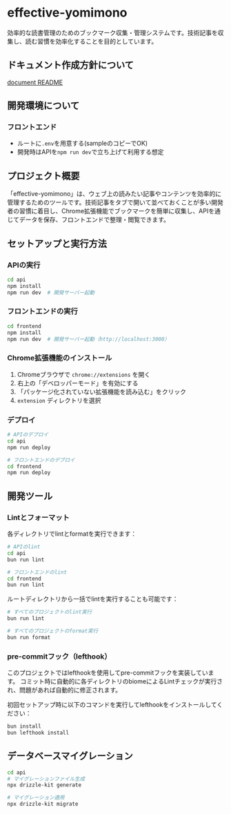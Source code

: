 # effective-yomimono

効率的な読書管理のためのブックマーク収集・管理システムです。技術記事を収集し、読む習慣を効率化することを目的としています。

## ドキュメント作成方針について

[document README](./docs/README.md)

## 開発環境について

### フロントエンド

- ルートに`.env`を用意する(sampleのコピーでOK)
- 開発時はAPIを`npm run dev`で立ち上げて利用する想定

## プロジェクト概要
「effective-yomimono」は、ウェブ上の読みたい記事やコンテンツを効率的に管理するためのツールです。技術記事をタブで開いて並べておくことが多い開発者の習慣に着目し、Chrome拡張機能でブックマークを簡単に収集し、APIを通じてデータを保存、フロントエンドで整理・閲覧できます。

## セットアップと実行方法

### APIの実行
```bash
cd api
npm install
npm run dev  # 開発サーバー起動
```

### フロントエンドの実行
```bash
cd frontend
npm install
npm run dev  # 開発サーバー起動（http://localhost:3000）
```

### Chrome拡張機能のインストール
1. Chromeブラウザで `chrome://extensions` を開く
2. 右上の「デベロッパーモード」を有効にする
3. 「パッケージ化されていない拡張機能を読み込む」をクリック
4. `extension` ディレクトリを選択

### デプロイ
```bash
# APIのデプロイ
cd api
npm run deploy

# フロントエンドのデプロイ
cd frontend
npm run deploy
```

## 開発ツール

### Lintとフォーマット

各ディレクトリでlintとformatを実行できます：

```bash
# APIのlint
cd api
bun run lint

# フロントエンドのlint
cd frontend
bun run lint
```

ルートディレクトリから一括でlintを実行することも可能です：

```bash
# すべてのプロジェクトのlint実行
bun run lint

# すべてのプロジェクトのformat実行
bun run format
```

### pre-commitフック（lefthook）

このプロジェクトではlefthookを使用してpre-commitフックを実装しています。
コミット時に自動的に各ディレクトリのbiomeによるLintチェックが実行され、問題があれば自動的に修正されます。

初回セットアップ時に以下のコマンドを実行してlefthookをインストールしてください：

```bash
bun install
bun lefthook install
```

## データベースマイグレーション
```bash
cd api
# マイグレーションファイル生成
npx drizzle-kit generate

# マイグレーション適用
npx drizzle-kit migrate
```

